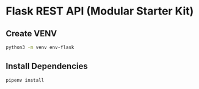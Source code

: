 # Flask REST API (Modular Starter Kit)

## Create VENV
```bash
python3 -m venv env-flask
```

## Install Dependencies
```bash
pipenv install
```